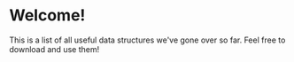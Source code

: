 # Welcome!

This is a list of all useful data structures we've gone over so far. Feel free to download and use them!
